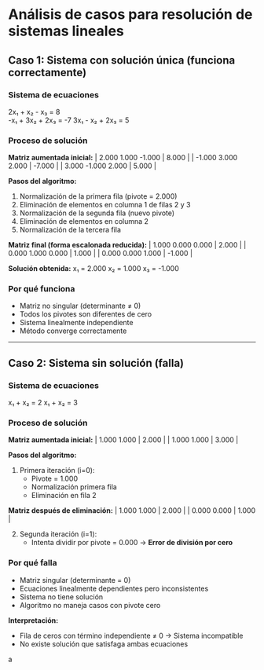 # Análisis de casos para resolución de sistemas lineales

## Caso 1: Sistema con solución única (funciona correctamente)

### Sistema de ecuaciones
2x₁ + x₂ - x₃ = 8  
-x₁ + 3x₂ + 2x₃ = -7
3x₁ - x₂ + 2x₃ = 5


### Proceso de solución

**Matriz aumentada inicial:**
| 2.000 1.000 -1.000 | 8.000 |
| -1.000 3.000 2.000 | -7.000 |
| 3.000 -1.000 2.000 | 5.000 |


**Pasos del algoritmo:**
1. Normalización de la primera fila (pivote = 2.000)
2. Eliminación de elementos en columna 1 de filas 2 y 3
3. Normalización de la segunda fila (nuevo pivote)
4. Eliminación de elementos en columna 2
5. Normalización de la tercera fila

**Matriz final (forma escalonada reducida):**
| 1.000 0.000 0.000 | 2.000 |
| 0.000 1.000 0.000 | 1.000 |
| 0.000 0.000 1.000 | -1.000 |


**Solución obtenida:**
x₁ = 2.000
x₂ = 1.000
x₃ = -1.000


### Por qué funciona
- Matriz no singular (determinante ≠ 0)
- Todos los pivotes son diferentes de cero
- Sistema linealmente independiente
- Método converge correctamente

---

## Caso 2: Sistema sin solución (falla)

### Sistema de ecuaciones
x₁ + x₂ = 2
x₁ + x₂ = 3


### Proceso de solución

**Matriz aumentada inicial:**
| 1.000 1.000 | 2.000 |
| 1.000 1.000 | 3.000 |


**Pasos del algoritmo:**
1. Primera iteración (i=0):
   - Pivote = 1.000
   - Normalización primera fila
   - Eliminación en fila 2

**Matriz después de eliminación:**
| 1.000 1.000 | 2.000 |
| 0.000 0.000 | 1.000 |


2. Segunda iteración (i=1):
   - Intenta dividir por pivote = 0.000 → **Error de división por cero**

### Por qué falla
- Matriz singular (determinante = 0)
- Ecuaciones linealmente dependientes pero inconsistentes
- Sistema no tiene solución
- Algoritmo no maneja casos con pivote cero

**Interpretación:**
- Fila de ceros con término independiente ≠ 0 → Sistema incompatible
- No existe solución que satisfaga ambas ecuaciones 

a
